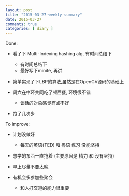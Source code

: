```yaml
---
layout: post
title: "2015-03-27-weekly-summary"
date: 2015-03-27
comments: true
categories: [ diary ]
---
```

Done:

*  看了下 Multi-Indexing hashing alg, 有时间总结下
   - 有时间总结下
   - 最好写下minite, 再讲
   
*  简单实现了下LBP的算法,虽然是在OpenCV源码的基础上

*  周六在中环共同吃了顿西餐, 环境很不错
   - 谈话的对象感觉有点不好
   
*  跑了几次步

To improve:
*  计划没做好
   - 每天的英语(TED) 和 粤语 练习 没能坚持
   
*  想学的东西一直拖着 (主要原因是 精力 和 没有坚持)

*  早上尽量不要太晚

*  有机会多参加些聚会
   - 和人打交道的能力很重要
   
[1]: http://movie.douban.com/subject/2209575/ "Boyhood"
